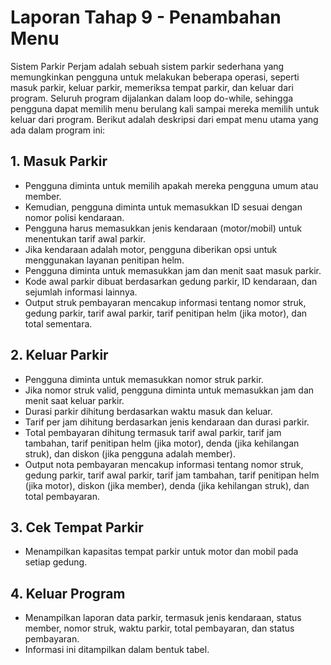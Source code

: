 # Laporan Tahap 9 - Penambahan Menu

Sistem Parkir Perjam adalah sebuah sistem parkir sederhana yang memungkinkan pengguna untuk melakukan beberapa operasi, seperti masuk parkir, keluar parkir, memeriksa tempat parkir, dan keluar dari program. Seluruh program dijalankan dalam loop do-while, sehingga pengguna dapat memilih menu berulang kali sampai mereka memilih untuk keluar dari program. Berikut adalah deskripsi dari empat menu utama yang ada dalam program ini:

## 1. Masuk Parkir
- Pengguna diminta untuk memilih apakah mereka pengguna umum atau member.
- Kemudian, pengguna diminta untuk memasukkan ID sesuai dengan nomor polisi kendaraan.
- Pengguna harus memasukkan jenis kendaraan (motor/mobil) untuk menentukan tarif awal parkir.
- Jika kendaraan adalah motor, pengguna diberikan opsi untuk menggunakan layanan penitipan helm.
- Pengguna diminta untuk memasukkan jam dan menit saat masuk parkir.
- Kode awal parkir dibuat berdasarkan gedung parkir, ID kendaraan, dan sejumlah informasi lainnya.
- Output struk pembayaran mencakup informasi tentang nomor struk, gedung parkir, tarif awal parkir, tarif penitipan helm (jika motor), dan total sementara.

## 2. Keluar Parkir
- Pengguna diminta untuk memasukkan nomor struk parkir.
- Jika nomor struk valid, pengguna diminta untuk memasukkan jam dan menit saat keluar parkir.
- Durasi parkir dihitung berdasarkan waktu masuk dan keluar.
- Tarif per jam dihitung berdasarkan jenis kendaraan dan durasi parkir.
- Total pembayaran dihitung termasuk tarif awal parkir, tarif jam tambahan, tarif penitipan helm (jika motor), denda (jika kehilangan struk), dan diskon (jika pengguna adalah member).
- Output nota pembayaran mencakup informasi tentang nomor struk, gedung parkir, tarif awal parkir, tarif jam tambahan, tarif penitipan helm (jika motor), diskon (jika member), denda (jika kehilangan struk), dan total pembayaran.

## 3. Cek Tempat Parkir
- Menampilkan kapasitas tempat parkir untuk motor dan mobil pada setiap gedung.

## 4. Keluar Program 
- Menampilkan laporan data parkir, termasuk jenis kendaraan, status member, nomor struk, waktu parkir, total pembayaran, dan status pembayaran.
- Informasi ini ditampilkan dalam bentuk tabel.
